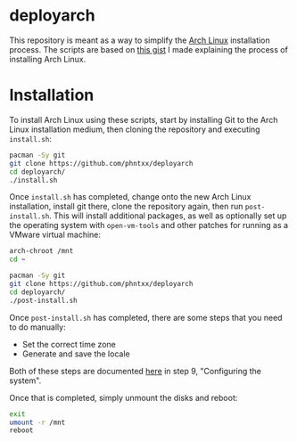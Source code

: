 # deployarch

This repository is meant as a way to simplify the [Arch Linux][1] installation process.
The scripts are based on [this gist][2] I made explaining the process of installing Arch Linux.

# Installation

To install Arch Linux using these scripts, start by installing Git to the Arch Linux installation medium, then cloning the repository and executing `install.sh`:

```sh
pacman -Sy git
git clone https://github.com/phntxx/deployarch
cd deployarch/
./install.sh
```

Once `install.sh` has completed, change onto the new Arch Linux installation, install git there, clone the repository again, then run `post-install.sh`. This will install additional packages, as well as optionally set up the operating system with `open-vm-tools` and other patches for running as a VMware virtual machine:

```sh
arch-chroot /mnt
cd ~

pacman -Sy git
git clone https://github.com/phntxx/deployarch
cd deployarch/
./post-install.sh
```

Once `post-install.sh` has completed, there are some steps that you need to do manually:

- Set the correct time zone
- Generate and save the locale

Both of these steps are documented [here][2] in step 9, "Configuring the system".

Once that is completed, simply unmount the disks and reboot:

```sh
exit
umount -r /mnt
reboot
```

[1]: https://archlinux.org
[2]: https://gist.github.com/phntxx/6dab61114d1bdc3397711f6675231964
